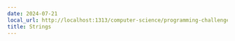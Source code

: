 ```yaml
---
date: 2024-07-21
local_url: http://localhost:1313/computer-science/programming-challenges/leet-code-and-others/strings/
title: Strings
---
```

